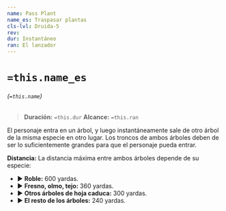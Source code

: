 ```yaml
---
name: Pass Plant
name_es: Traspasar plantas
cls-lvl: Druida-5
rev: 
dur: Instantáneo
ran: El lanzador
---
```

# `=this.name_es`
###### (`=this.name`)

>**Duración:** `=this.dur`
>**Alcance:** `=this.ran`

El personaje entra en un árbol, y luego instantáneamente sale de otro árbol de la misma especie en otro lugar. Los troncos de ambos árboles deben de ser lo suficientemente grandes para que el personaje pueda entrar. 

**Distancia:** La distancia máxima entre ambos árboles depende de su especie:
- ▶ **Roble:** 600 yardas. 
- ▶ **Fresno, olmo, tejo:** 360 yardas. 
- ▶ **Otros árboles de hoja caduca:** 300 yardas. 
- ▶ **El resto de los árboles:** 240 yardas.